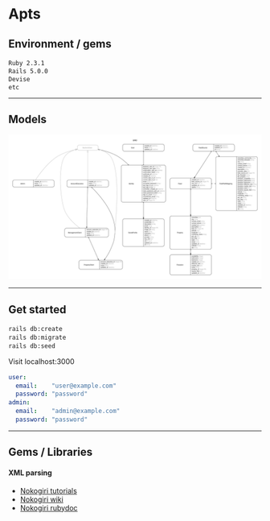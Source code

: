 # Apts

## Environment / gems

```
Ruby 2.3.1
Rails 5.0.0
Devise
etc
```

---

## Models

![](erd/erd.jpg)

---

## Get started

```bash
rails db:create
rails db:migrate
rails db:seed
```

Visit localhost:3000

```yml
user:
  email:    "user@example.com"
  password: "password"
admin:
  email:    "admin@example.com"
  password: "password"
```

---

## Gems / Libraries

#### XML parsing
- [Nokogiri tutorials](http://www.nokogiri.org/tutorials/parsing_an_html_xml_document.html)
- [Nokogiri wiki](https://github.com/sparklemotion/nokogiri/wiki)
- [Nokogiri rubydoc](http://www.rubydoc.info/github/sparklemotion/nokogiri/Nokogiri/XML/Document)
